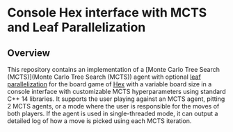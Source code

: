 # Console Hex interface with MCTS and Leaf Parallelization

## Overview
This repository contains an implementation of a [Monte Carlo Tree Search (MCTS)](Monte Carlo Tree Search (MCTS)) agent with optional [leaf parallelization](https://en.wikipedia.org/wiki/Monte_Carlo_tree_search#:~:text=Leaf%20parallelization) for the board game of [Hex](https://en.wikipedia.org/wiki/Hex_(board_game)) with a variable board size in a console interface with customizable MCTS hyperparameters using standard C++ 14 libraries. It supports the user playing against an MCTS agent, pitting 2 MCTS agents, or a mode where the user is responsible for the moves of both players. If the agent is used in single-threaded mode, it can output a detailed log of how a move is picked using each MCTS iteration.
